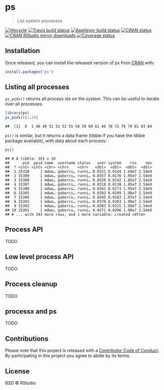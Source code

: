
# ps

> List system
processes

[![lifecycle](https://img.shields.io/badge/lifecycle-experimental-orange.svg)](https://www.tidyverse.org/lifecycle/#experimental)
[![Travis build
status](https://travis-ci.org/r-lib/ps.svg?branch=master)](https://travis-ci.org/r-lib/ps)
[![AppVeyor build
status](https://ci.appveyor.com/api/projects/status/github/r-lib/ps?branch=master&svg=true)](https://ci.appveyor.com/project/gaborcsardi/ps)
[![CRAN
status](https://www.r-pkg.org/badges/version/ps)](https://cran.r-project.org/package=ps)
[![CRAN RStudio mirror
downloads](https://cranlogs.r-pkg.org/badges/ps)](https://www.r-pkg.org/pkg/ps)
[![Coverage
status](https://codecov.io/gh/r-lib/ps/branch/master/graph/badge.svg)](https://codecov.io/github/r-lib/ps?branch=master)

## Installation

Once released, you can install the released version of ps from
[CRAN](https://CRAN.R-project.org) with:

``` r
install.packages("ps")
```

## Listing all processes

`ps_pids()` returns all process ids on the system. This can be useful to
iterate over all processes.

``` r
library(ps)
ps_pids()[1:20]
```

    ##  [1]  0  1 48 49 51 52 53 55 58 59 60 61 66 70 72 78 79 81 83 84

`ps()` is similar, but it returns a data frame (tibble if you have the
tibble package available), with data about each process:

``` r
ps()
```

    ## # A tibble: 353 x 10
    ##      pid  ppid name  username status   user system    rss    vms
    ##  * <int> <int> <chr> <chr>    <chr>   <dbl>  <dbl>  <dbl>  <dbl>
    ##  1 15310     1 mdwo… gaborcs… runni… 0.0321 0.0144 1.94e7 2.54e9
    ##  2 15309     1 mdwo… gaborcs… runni… 0.0357 0.0176 1.95e7 2.54e9
    ##  3 15308     1 mdwo… gaborcs… runni… 0.0320 0.0142 1.85e7 2.54e9
    ##  4 15307     1 mdwo… gaborcs… runni… 0.0318 0.0138 1.85e7 2.54e9
    ##  5 15306     1 mdwo… gaborcs… runni… 0.0341 0.0173 1.95e7 2.54e9
    ##  6 15305     1 mdwo… gaborcs… runni… 0.0393 0.0209 1.98e7 2.54e9
    ##  7 15304     1 mdwo… gaborcs… runni… 0.0345 0.0183 1.97e7 2.54e9
    ##  8 15303     1 mdwo… gaborcs… runni… 0.0370 0.0203 1.99e7 2.54e9
    ##  9 15302     1 mdwo… gaborcs… runni… 0.0383 0.0215 1.99e7 2.54e9
    ## 10 15301     1 mdwo… gaborcs… runni… 0.0371 0.0206 1.98e7 2.54e9
    ## # ... with 343 more rows, and 1 more variable: created <dttm>

## Process API

TODO

## Low level process API

TODO

## Process cleanup

TODO

## processx and ps

TODO

## Contributions

Please note that this project is released with a [Contributor Code of
Conduct](.github/CODE_OF_CONDUCT.md). By participating in this project
you agree to abide by its terms.

## License

BSD © RStudio
